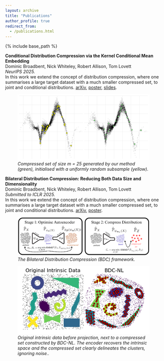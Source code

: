 ```yaml
---
layout: archive
title: "Publications"
author_profile: true
redirect_from:
  - /publications.html
---
```



{% include base_path %}


**Conditional Distribution Compression via the Kernel Conditional Mean Embedding**  
Dominic Broadbent, Nick Whiteley, Robert Allison, Tom Lovett  
*NeurIPS 2025.*  
In this work we extend the concept of distribution compression, where one summarises a large target dataset with a much smaller compressed set, to joint and conditional distributions. 
[arXiv](https://arxiv.org/abs/2504.10139), 
[poster](/files/conditional_compression_poster.pdf),
[slides](/files/conditional_compression_slides.pdf).

<figure>
  <img src="/images/conditional_compression_picture.png" 
       alt="Compressed set vs random subsample" 
       style="max-width:100%; height:auto;">
  <figcaption>
    <em>Compressed set of size m = 25 generated by our method (green), initialised with a uniformly random subsample (yellow).</em>
  </figcaption>
</figure>




**Bilateral Distribution Compression: Reducing Both Data Size and Dimensionality**  
Dominic Broadbent, Nick Whiteley, Robert Allison, Tom Lovett  
*Submitted to ICLR 2025.*  
In this work we extend the concept of distribution compression, where one summarises a large target dataset with a much smaller compressed set, to joint and conditional distributions. 
[arXiv](https://arxiv.org/abs/2509.17543), [poster](/files/bilateral_compression_poster.pdf).

<figure>
  <img src="/images/bilateral_compression_picture_one.png" 
       alt="The Bilateral Distribution Compression (BDC) framework." 
       style="max-width:100%; height:auto;">
  <figcaption>
    <em>The Bilateral Distribution Compression (BDC) framework.</em>
  </figcaption>
</figure>

<figure>
  <img src="/images/bilateral_compression_picture_two.png" 
       alt="Image showing BDC compressed set versus original pre-random projection data." 
       style="max-width:100%; height:auto;">
  <figcaption>
    <em>Original intrinsic data before projection, next to
a compressed set constructed by BDC-NL. The encoder recovers the intrinsic space and the compressed set clearly delineates the clusters, ignoring noise..</em>
  </figcaption>
</figure>




